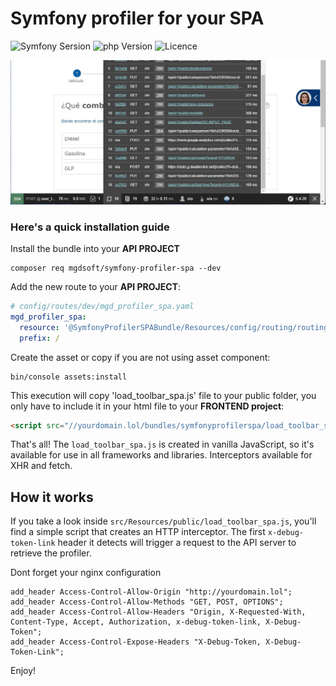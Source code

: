 # Symfony profiler for your SPA

![Symfony Sersion](https://img.shields.io/badge/Symfony-5/6-purple.svg?style=flat-square&logo=symfony)
![php Version](https://img.shields.io/badge/php-7/8-blueviolet)
![Licence](https://img.shields.io/badge/Licence-MIT-brightgreen)


![example](https://github.com/MGDSoft/symfony-profiler-spa/blob/main/docs/example_profiler_spa.jpg?raw=true "asd")

### Here's a quick installation guide

Install the bundle into your **API PROJECT**

```shell
composer req mgdsoft/symfony-profiler-spa --dev
```

Add the new route to your **API PROJECT**:

```yaml
# config/routes/dev/mgd_profiler_spa.yaml
mgd_profiler_spa:
  resource: '@SymfonyProfilerSPABundle/Resources/config/routing/routing.yml'
  prefix: /
```

Create the asset or copy if you are not using asset component:

```shell
bin/console assets:install
```

This execution will copy 'load_toolbar_spa.js' file to your public folder, you only have to include it in your html file
to your **FRONTEND project**:

```html
<script src="//yourdomain.lol/bundles/symfonyprofilerspa/load_toolbar_spa.js"></script>
```

That's all! The `load_toolbar_spa.js` is created in vanilla JavaScript, so it's available for use in all frameworks and
libraries. Interceptors available for XHR and fetch.

## How it works

If you take a look inside `src/Resources/public/load_toolbar_spa.js`, you'll find a simple script that creates an HTTP
interceptor. The first `x-debug-token-link` header it detects will trigger a request to the API server to retrieve the
profiler.

Dont forget your nginx configuration

```nginx
add_header Access-Control-Allow-Origin "http://yourdomain.lol";
add_header Access-Control-Allow-Methods "GET, POST, OPTIONS";
add_header Access-Control-Allow-Headers "Origin, X-Requested-With, Content-Type, Accept, Authorization, x-debug-token-link, X-Debug-Token";
add_header Access-Control-Expose-Headers "X-Debug-Token, X-Debug-Token-Link";
```

Enjoy!
